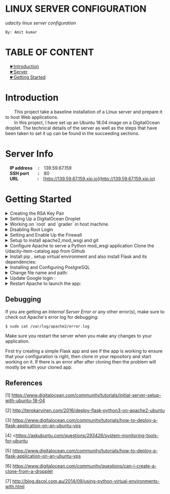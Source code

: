 # LINUX SERVER CONFIGURATION
*udacity linux server configuration*  
```
By: Amit kumar
```
# TABLE OF CONTENT
&emsp;[&#x261B;Introduction](#introduction)  
&emsp;[&#x261B;Server](#server-info)  
&emsp;[&#x261B;Getting Started](#getting-started)  

# Introduction
&emsp;&emsp;This project take a baseline installation of a Linux server and prepare it to host Web applications.  
&emsp;&emsp;In this project, I have set up an Ubuntu 18.04 image on a DigitalOcean droplet. The technical details of the server as well as the steps that have been taken to set it up can be found in the succeeding sections.
# Server Info
&emsp;**IP address&emsp;&nbsp;:**&emsp;139.59.67.159  
&emsp;**SSH port&emsp;&emsp;:**&emsp;80  
&emsp;**URL&emsp;&emsp;&emsp;&emsp;&nbsp;:**&emsp;[http://139.59.67.159.xip.io](http://139.59.67.159.xip.io)  
# Getting Started
<details>
<summary>Creating the RSA Key Pair</summary>

+ make directory and move:  
  ```console
   $ mkdir ~/.ssh
   $ cd ~/.ssh
   ```
+ To generate a key pair, run the following command:  
  ```console
   $ ssh-keygen
   ```
+ The whole process would look like this:
  ```
  Generating public/private rsa key pair.
  Enter file in which to save the key (/c/Users/GANAVI-PC/.ssh/id_rsa): item
  Enter passphrase (empty for no passphrase):
  Enter same passphrase again:
  Your identification has been saved in item.
  Your public key has been saved in item.pub.
  The key fingerprint is:
  SHA256:GgXdnbdJ7h6vfYt0Q9OmhfQN1R7oL8Axu+cn1TSmwgk
  ```

</details>

<details>
<summary>Setting Up a DigitalOcean Droplet</summary>

+ Log in or create an account on [DigtalOcean](https://cloud.digitalocean.com/login).
+ Go to the Dashboard, and click **Create Droplet**.
+ Choose **Ubuntu 18.04 x64** image from the list of given images.
+ Choose a preferred size. In this project, I have chosen the **1GB/1 vCPU/25GB** configuration.
+ In the section **Add Your SSH Keys**, paste the content of your public key, `item.pub`:
+ Click **Create** to create the droplet. This will take some time to complete. After the droplet has been created successfully, a public IP address will be assigned. In this project, the public IPv4 address that I have been assigned is `139.59.67.159`.

</details>

<details>
<summary>Working on `root` and `grader` in host machine.</summary>

+ you can now log into the server as `root`
  ```console
  ssh root@139.59.67.159
  ```
+ Updating the System
  ```
  # apt update && apt upgrade
  ```
+ Open the `/etc/ssh/sshd_config` file with `nano` or any other text editor of your choice:
  ```
   # nano /etc/ssh/sshd_config
   ```
+ Restart the SSH server to reflect those changes:
   ```
   # service ssh restart
   ```
+ To configure the timezone to use UTC, run the following command:
  ```
  # dpkg-reconfigure tzdata
  ```
+ Creating the User `grader`
  ```
  # adduser grader
  ```
+ Adding `grader` to the Group `sudo`
  ```
  # usermod -aG sudo grader
  ```
+ Run the following command also to eliminate errors.
  ```
  $ sudo nano /etc/sudoers.d/grader
  ```
  then add ```grader ALL=(ALL:ALL) ALL``` to the file then save and quit.
+ log into the account of the user `grader` from your virtual server:
  ```
  # su - grader
  ```
+ Now enter the following commands to allow SSH access to the user `grader`:
  ```
  $ mkdir .ssh
  $ chmod 700 .ssh
  $ touch .ssh/authorized_keys
  $ nano .ssh/authorized_keys
  ```
  after paste public key from ~/.ssh/item.public
+ restrict the access for other users
  ```
  $ chmod 644 authorized_keys
  ```

</details>

<details>
<summary>Disabling Root Login</summary>

+ Run following command:
  ```
  $ exit
  $ $ ssh root@139.59.67.159 -p 2200
  # nano /etc/ssh/sshd_config
  # service ssh restart
  ```

</details>

<details>
<summary>Setting and Enable Up the Firewall</summary>

+ Run following command:
  ```
  # sudo ufw allow 2200/tcp
  # sudo ufw allow 80/tcp
  # sudo ufw allow 123/udp
  # sudo ufw enable
  ```

</details>

<details>
<summary>Setup to install apache2,mod_wsgi and git</summary>

+ Run following command:
  ```
  $ sudo apt-get update
  $ sudo apt-get install apache2
  $ sudo apt-get install libapache2-mod-wsgi python-dev
  $ sudo a2enmod wsgi
  $ sudo service apache2 start
  $ sudo apt-get install git
  ```

</details>

<details>
<summary>Configure Apache to serve a Python mod_wsgi application
Clone the Udacity-item-catalog app from Github</summary>

+ Run following command:
  ```
  $ cd /var/www
  $ sudo mkdir catalog
  $ sudo chown -R grader:grader catalog
  $ cd catalog
  $ git clone https://github.com/Amit2197/Linux-sever-configuration.git
  ```
+ To make .git directory is not publicly accessible via a browser, create a .htaccess file in the .git folder and put the following in this file:
  ```
  RedirectMatch 404 /\.git
  ```

</details>

<details>
<summary>Install pip , setup virtual environment and also install Flask and its dependencies:</summary>

+ Run following command:
  ```
  $ sudo apt-get install python-pip
  $ sudo pip install virtualenv
  $ sudo virtualenv venv
  $ source venv/bin/activate(Rest of the commands should be excecuted in the virtual environment)
  $ sudo chmod -R 777 venv
  $ sudo pip install -r catalog/requirements.txt
  ```

+ Install Python's PostgreSQL adapter psycopg2:
  ```
  $ sudo apt-get install python-psycopg2
  ```

+ Configure and Enable a New Virtual Host
  ```
  $ sudo nano /etc/apache2/sites-available/catalog.conf
  ```
+ Add the following content:
  ```
  <VirtualHost *:80>
    ServerName 139.59.67.159
    ServerAlias 139.59.67.159.xip.io
    ServerAdmin grader@139.59.67.159
    WSGIDaemonProcess catalog python-path=/var/www/catalog:/var/www/catalog/venv/lib/python2.7/site-packages
    WSGIProcessGroup catalog
    WSGIScriptAlias / /var/www/catalog/catalog.wsgi
    <Directory /var/www/catalog/Item_Catalog_Application/>
        Order allow,deny
        Allow from all
    </Directory>
    Alias /static /var/www/catalog/Item_Catalog_Application/static
    <Directory /var/www/catalog/Item_Catalog_Application/static/>
       Order allow,deny
       Allow from all
    </Directory>
    ErrorLog ${APACHE_LOG_DIR}/error.log
    LogLevel warn
    CustomLog ${APACHE_LOG_DIR}/access.log combined
  </VirtualHost>
  ```
+ Enable the new virtual host:
  ```
  $ sudo a2ensite catalog
  ```
+ Create and configure the .wsgi File
  ```
  $ cd /var/www/catalog/
  $ sudo nano catalog.wsgi
  ```

+ Add the following content:
  ```
  import sys
  import logging
  logging.basicConfig(stream=sys.stderr)
  sys.path.insert(0, "/var/www/catalog/")
  from Item_Catalog_Application import app as application
  application.secret_key = 'secret'
  ```

</details>

<details>
<summary>Installing and Configuring PostgreSQL</summary>

+ Install some necessary Python packages for working with PostgreSQL:
  ```
  $ sudo apt-get install libpq-dev python-dev.
  ```

+ Install PostgreSQL:
  ```
  $ sudo apt-get install postgresql postgresql-contrib
  ```

+ connect to the database by using postgres username with:
  ```
  $ sudo -u postgres psql
  ```

+ Create a new user called 'catalog' with his password:
  ```
  # CREATE USER catalog WITH PASSWORD 'catalog';
  ```
+ Give catalog user the CREATEDB permission:
  ```
  # ALTER USER catalog CREATEDB;
  ```
+ Create the 'catalog' database owned by catalog user:
  ```
  # CREATE DATABASE catalog WITH OWNER catalog;
  ```
+ Connect to the database:
  ```
  # \c catalog
  ```
+ Revoke all the rights:
  ```
  # REVOKE ALL ON SCHEMA public FROM public;
  ```
+ Lock down the permissions to only let catalog role create tables:
  ```
  # GRANT ALL ON SCHEMA public TO catalog;
  ```
+ Log out from PostgreSQL:
  ```
  # \q
  ```
+ Edit the moredata.py and database.py file:
+ Change engine = create_engine('sqlite:///menu.db') to engine = create_engine('postgresql://catalog:catalog@localhost/catalog')

</details>

<details>
<summary>Change file name and path:</summary>

+ change file name application.py to &#95;&#95;init&#95;&#95;.py
+ change path client_secrets.json to /var/www/catalo/Item_Catalog_Application/client_secrets.json in &#95;&#95;init&#95;&#95;.py

</details>

<details>
<summary> Update Google login :</summary>

+ Go to Google Dev Console
+ Sign up or Login if prompted
+ Go to Credentials
+ Select Create Crendentials > OAuth Client ID
+ Select Web application
+ Enter name 'Item-Catalog'
+ Authorized JavaScript origins = 'http://139.59.67.159.xip.io'
+ Authorized redirect URIs = 'http://139.59.67.159.xip.io/login' && 'http://139.59.67.159.xip.io/gconnect'
+ Select Create
+ Copy the Client ID and paste it into the data-clientid in login.html
+ On the Dev Console Select Download JSON
+ Rename JSON file to client_secrets.json
+ Place JSON file in Item_Catalog_Application directory that you cloned from here.

</details>

<details>
<summary>Restart Apache to launch the app:</summary>

 ```
 $ sudo service apache2 restart
 ```

 </details>

## Debugging

If you are getting an _Internal Server Error_ or any other error(s), make sure to check out Apache's error log for debugging:

```
$ sudo cat /var/log/apache2/error.log
```
Make sure  you restart the server when you make any changes to your application.


First try creating a simple Flask app and see if the app is working to ensure that your configuration is right, then clone in your repository and start working on it. If there is an error after after cloning then the problem will mostly be with your cloned app.

## References

[1] <https://www.digitalocean.com/community/tutorials/initial-server-setup-with-ubuntu-18-04>

[2] <http://terokarvinen.com/2016/deploy-flask-python3-on-apache2-ubuntu>

[3] <https://www.digitalocean.com/community/tutorials/how-to-deploy-a-flask-application-on-an-ubuntu-vps>

[4] <https://askubuntu.com/questions/293426/system-monitoring-tools-for-ubuntu

[5] <https://www.digitalocean.com/community/tutorials/how-to-deploy-a-flask-application-on-an-ubuntu-vps>

[6] <https://www.digitalocean.com/community/questions/can-i-create-a-clone-from-a-dropplet>

[7] <http://blog.dscpl.com.au/2014/09/using-python-virtual-environments-with.html>
